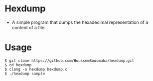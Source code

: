 # Hexdump

- A simple program that dumps the hexadecimal representation of a content of a file.



# Usage
```console
$ git clone https://github.com/HoussemBousmaha/hexdump.git
$ cd hexdump
$ clang -o hexdump hexdump.c
$ ./hexdump sample
```

